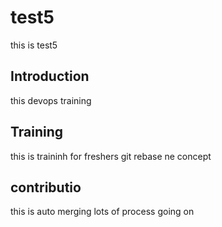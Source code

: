 # test5
this is test5
## Introduction
this devops training

## Training
this is traininh for freshers
git rebase 
ne concept
## contributio
this is auto merging
lots of process going on
